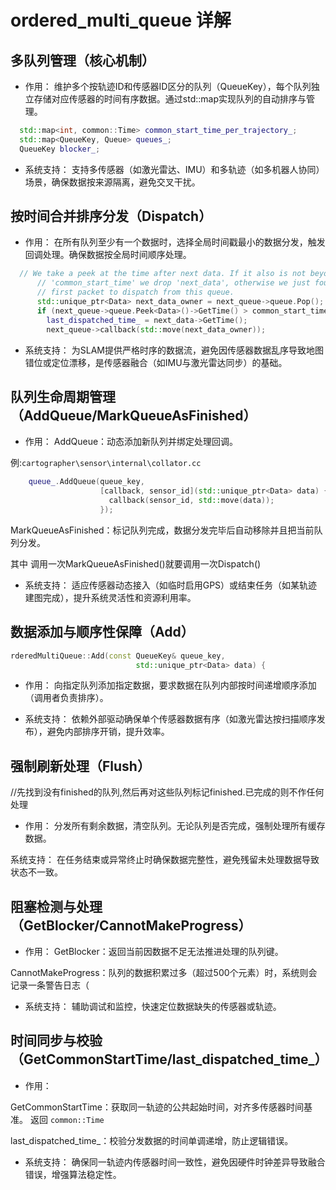#  ordered_multi_queue 详解


## 多队列管理（核心机制）
- 作用：
维护多个按轨迹ID和传感器ID区分的队列（QueueKey），每个队列独立存储对应传感器的时间有序数据。通过std::map实现队列的自动排序与管理。

```c++
  std::map<int, common::Time> common_start_time_per_trajectory_;
  std::map<QueueKey, Queue> queues_;
  QueueKey blocker_;
```

- 系统支持：
支持多传感器（如激光雷达、IMU）和多轨迹（如多机器人协同）场景，确保数据按来源隔离，避免交叉干扰。

## 按时间合并排序分发（Dispatch）
- 作用：
在所有队列至少有一个数据时，选择全局时间戳最小的数据分发，触发回调处理。确保数据按全局时间顺序处理。

```c++
  // We take a peek at the time after next data. If it also is not beyond
      // 'common_start_time' we drop 'next_data', otherwise we just found the
      // first packet to dispatch from this queue.
      std::unique_ptr<Data> next_data_owner = next_queue->queue.Pop();
      if (next_queue->queue.Peek<Data>()->GetTime() > common_start_time) {
        last_dispatched_time_ = next_data->GetTime();
        next_queue->callback(std::move(next_data_owner));
```
- 系统支持：
为SLAM提供严格时序的数据流，避免因传感器数据乱序导致地图错位或定位漂移，是传感器融合（如IMU与激光雷达同步）的基础。

## 队列生命周期管理（AddQueue/MarkQueueAsFinished）
- 作用：
AddQueue：动态添加新队列并绑定处理回调。

例:`cartographer\sensor\internal\collator.cc`
```c++
    queue_.AddQueue(queue_key,
                    [callback, sensor_id](std::unique_ptr<Data> data) {
                      callback(sensor_id, std::move(data));
                    });
```

MarkQueueAsFinished：标记队列完成，数据分发完毕后自动移除并且把当前队列分发。

其中 调用一次MarkQueueAsFinished()就要调用一次Dispatch()

- 系统支持：
适应传感器动态接入（如临时启用GPS）或结束任务（如某轨迹建图完成），提升系统灵活性和资源利用率。

## 数据添加与顺序性保障（Add）
```c++
rderedMultiQueue::Add(const QueueKey& queue_key,
                            std::unique_ptr<Data> data) {
```
- 作用：
向指定队列添加指定数据，要求数据在队列内部按时间递增顺序添加（调用者负责排序）。

- 系统支持：
依赖外部驱动确保单个传感器数据有序（如激光雷达按扫描顺序发布），避免内部排序开销，提升效率。

## 强制刷新处理（Flush）
//先找到没有finished的队列,然后再对这些队列标记finished.已完成的则不作任何处理
- 作用：
分发所有剩余数据，清空队列。无论队列是否完成，强制处理所有缓存数据。

系统支持：
在任务结束或异常终止时确保数据完整性，避免残留未处理数据导致状态不一致。


## 阻塞检测与处理（GetBlocker/CannotMakeProgress）

- 作用：
GetBlocker：返回当前因数据不足无法推进处理的队列键。

CannotMakeProgress：队列的数据积累过多（超过500个元素）时，系统则会记录一条警告日志（

- 系统支持：
辅助调试和监控，快速定位数据缺失的传感器或轨迹。


## 时间同步与校验（GetCommonStartTime/last_dispatched_time_）
- 作用：

GetCommonStartTime：获取同一轨迹的公共起始时间，对齐多传感器时间基准。 返回 `common::Time`

last_dispatched_time_：校验分发数据的时间单调递增，防止逻辑错误。

- 系统支持：
确保同一轨迹内传感器时间一致性，避免因硬件时钟差异导致融合错误，增强算法稳定性。